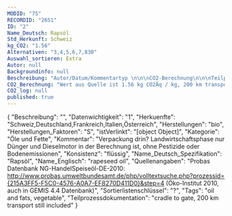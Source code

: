 ```yaml
---
MODID: "75"
RECORDID: "2651"
ID: "2"
Name_Deutsch: Rapsöl
Std_Herkunft: Schweiz
kg_CO2: "1.56"
Alternativen: "3,4,5,6,7,830"
Auswahl_sortieren: Extra
Autor: null
Backgroundinfo: null
Beschreibung: "Autor/Datum/Kommentartyp \n\n\nCO2-Berechnung\n\n\nTeilprozessdokumentation\n\n\nDatenverknüpfung \n\n\nInteresting Facts\n\n\nProduktionssystem\n\n\nQuellenangaben\n\n\nIso-standard\n\n\nKommentar\n\nKeine Quelle vorhanden. Quellenangabe muss dringend gesucht werden. Davor als äusserst grobe Schätzung behandeln.\n\n"
CO2_Berechnung: "Wert aus Quelle ist 1.56 kg CO2Äq / kg, 200 km transport still included\n"
CO2_log: null
published: true
---
```


{
  "Beschreibung": "",
  "Datenwichtigkeit": "1",
  "Herkuenfte": "Schweiz,Deutschland,Frankreich,Italien,Österreich",
  "Herstellungen": "bio",
  "Herstellungen_Faktoren": "S",
  "istVerlinkt": "[object Object]",
  "Kategorie": "Öle und Fette",
  "Kommentar": "Verpackung drin? Landwirtschaftsphase nur Dünger und Dieselmotor in der Berechnung ist, ohne Pestizide oder Bodenemissionen",
  "Konsistenz": "flüssig",
  "Name_Deutsch_Spezifikation": "Rapsöl",
  "Name_Englisch": "rapeseed oil",
  "Quellenangaben": "Probas Datenbank NG-HandelSpeiseöl-DE-2010: http://www.probas.umweltbundesamt.de/php/volltextsuche.php?prozessid={215A3FF5-F5C0-4576-A0A7-EF8270D411D0}&step=4 (Öko-Institut 2010, auch in GEMIS 4.4 Datenbank)",
  "Sortierlistenschlüssel": "?",
  "Tags": "oil and fats, vegetable",
  "Teilprozessdokumentation": "cradle to gate, 200 km transport still included"
}
